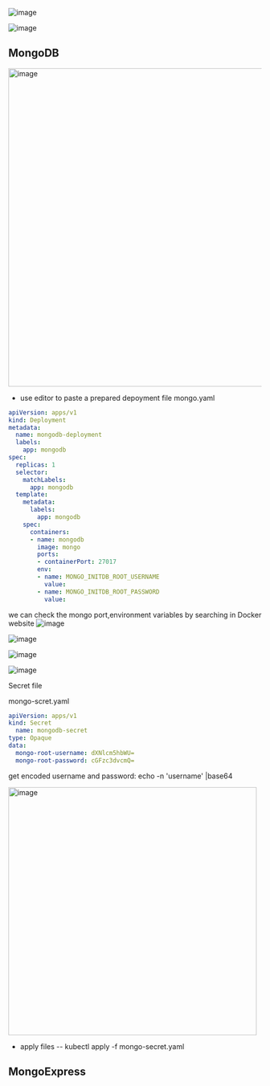 ![image](https://user-images.githubusercontent.com/35073431/206891968-815c978e-b5e2-4399-bd1f-edaca65daacf.png)

![image](https://user-images.githubusercontent.com/35073431/206891983-94aa92b2-0dae-4cd6-be68-e58b798ab462.png)

## MongoDB
<img width="634" alt="image" src="https://user-images.githubusercontent.com/35073431/206892225-35d4d469-ab12-40d1-b5c6-80cf5558929c.png">

- use editor to paste a prepared depoyment file
mongo.yaml
```yaml
apiVersion: apps/v1
kind: Deployment
metadata:
  name: mongodb-deployment
  labels:
    app: mongodb
spec:
  replicas: 1
  selector:
    matchLabels:
      app: mongodb
  template:
    metadata:
      labels:
        app: mongodb
    spec:
      containers: 
      - name: mongodb
        image: mongo
        ports:
        - containerPort: 27017
        env:
        - name: MONGO_INITDB_ROOT_USERNAME
          value:
        - name: MONGO_INITDB_ROOT_PASSWORD
          value:

```

we can check the mongo port,environment variables by searching in Docker website
![image](https://user-images.githubusercontent.com/35073431/206892490-e76a67be-02a3-4507-be1d-72e84e87f837.png)

![image](https://user-images.githubusercontent.com/35073431/206892531-c3917d7d-50b6-4c93-bde8-1d3716b549d1.png)

![image](https://user-images.githubusercontent.com/35073431/206892549-7043aa43-2675-4514-b05d-c8f2dec22958.png)

![image](https://user-images.githubusercontent.com/35073431/206892594-13321a47-c2b7-4f1f-80d3-f81474670d2c.png)

Secret file

mongo-scret.yaml
```yaml
apiVersion: apps/v1
kind: Secret
  name: mongodb-secret
type: Opaque
data:
  mongo-root-username: dXNlcm5hbWU=
  mongo-root-password: cGFzc3dvcmQ=
```
get encoded username and password: echo -n 'username' |base64

<img width="494" alt="image" src="https://user-images.githubusercontent.com/35073431/206893283-682df7f9-cbe7-49cc-ade1-aec4935254f7.png">

- apply files
-- kubectl apply -f mongo-secret.yaml

## MongoExpress
